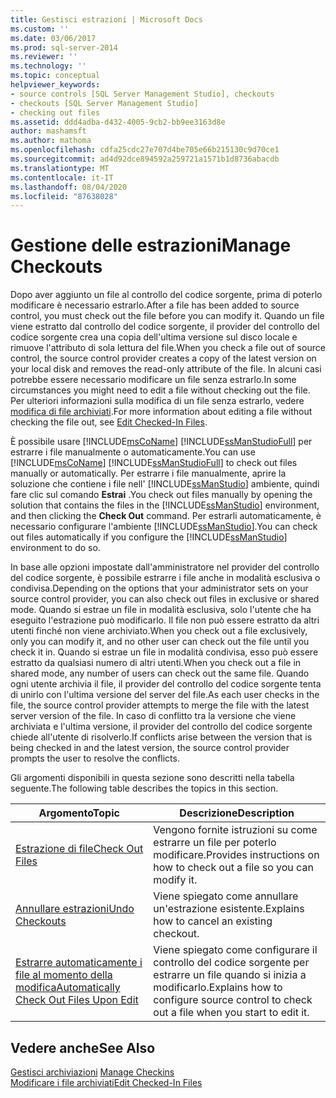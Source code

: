 ```yaml
---
title: Gestisci estrazioni | Microsoft Docs
ms.custom: ''
ms.date: 03/06/2017
ms.prod: sql-server-2014
ms.reviewer: ''
ms.technology: ''
ms.topic: conceptual
helpviewer_keywords:
- source controls [SQL Server Management Studio], checkouts
- checkouts [SQL Server Management Studio]
- checking out files
ms.assetid: ddd4adba-d432-4005-9cb2-bb9ee3163d8e
author: mashamsft
ms.author: mathoma
ms.openlocfilehash: cdfa25cdc27e707d4be705e66b215130c9d70ce1
ms.sourcegitcommit: ad4d92dce894592a259721a1571b1d8736abacdb
ms.translationtype: MT
ms.contentlocale: it-IT
ms.lasthandoff: 08/04/2020
ms.locfileid: "87638028"
---
```

# <a name="manage-checkouts"></a><span data-ttu-id="9ac98-102">Gestione delle estrazioni</span><span class="sxs-lookup"><span data-stu-id="9ac98-102">Manage Checkouts</span></span>
  <span data-ttu-id="9ac98-103">Dopo aver aggiunto un file al controllo del codice sorgente, prima di poterlo modificare è necessario estrarlo.</span><span class="sxs-lookup"><span data-stu-id="9ac98-103">After a file has been added to source control, you must check out the file before you can modify it.</span></span> <span data-ttu-id="9ac98-104">Quando un file viene estratto dal controllo del codice sorgente, il provider del controllo del codice sorgente crea una copia dell'ultima versione sul disco locale e rimuove l'attributo di sola lettura del file.</span><span class="sxs-lookup"><span data-stu-id="9ac98-104">When you check a file out of source control, the source control provider creates a copy of the latest version on your local disk and removes the read-only attribute of the file.</span></span> <span data-ttu-id="9ac98-105">In alcuni casi potrebbe essere necessario modificare un file senza estrarlo.</span><span class="sxs-lookup"><span data-stu-id="9ac98-105">In some circumstances you might need to edit a file without checking out the file.</span></span> <span data-ttu-id="9ac98-106">Per ulteriori informazioni sulla modifica di un file senza estrarlo, vedere [modifica di file archiviati](../../2014/database-engine/edit-checked-in-files.md).</span><span class="sxs-lookup"><span data-stu-id="9ac98-106">For more information about editing a file without checking the file out, see [Edit Checked-In Files](../../2014/database-engine/edit-checked-in-files.md).</span></span>  
  
 <span data-ttu-id="9ac98-107">È possibile usare [!INCLUDE[msCoName](../includes/msconame-md.md)] [!INCLUDE[ssManStudioFull](../includes/ssmanstudiofull-md.md)] per estrarre i file manualmente o automaticamente.</span><span class="sxs-lookup"><span data-stu-id="9ac98-107">You can use [!INCLUDE[msCoName](../includes/msconame-md.md)] [!INCLUDE[ssManStudioFull](../includes/ssmanstudiofull-md.md)] to check out files manually or automatically.</span></span> <span data-ttu-id="9ac98-108">Per estrarre i file manualmente, aprire la soluzione che contiene i file nell' [!INCLUDE[ssManStudio](../includes/ssmanstudio-md.md)] ambiente, quindi fare clic sul comando **Estrai** .</span><span class="sxs-lookup"><span data-stu-id="9ac98-108">You check out files manually by opening the solution that contains the files in the [!INCLUDE[ssManStudio](../includes/ssmanstudio-md.md)] environment, and then clicking the **Check Out** command.</span></span> <span data-ttu-id="9ac98-109">Per estrarli automaticamente, è necessario configurare l'ambiente [!INCLUDE[ssManStudio](../includes/ssmanstudio-md.md)].</span><span class="sxs-lookup"><span data-stu-id="9ac98-109">You can check out files automatically if you configure the [!INCLUDE[ssManStudio](../includes/ssmanstudio-md.md)] environment to do so.</span></span>  
  
 <span data-ttu-id="9ac98-110">In base alle opzioni impostate dall'amministratore nel provider del controllo del codice sorgente, è possibile estrarre i file anche in modalità esclusiva o condivisa.</span><span class="sxs-lookup"><span data-stu-id="9ac98-110">Depending on the options that your administrator sets on your source control provider, you can also check out files in exclusive or shared mode.</span></span> <span data-ttu-id="9ac98-111">Quando si estrae un file in modalità esclusiva, solo l'utente che ha eseguito l'estrazione può modificarlo. Il file non può essere estratto da altri utenti finché non viene archiviato.</span><span class="sxs-lookup"><span data-stu-id="9ac98-111">When you check out a file exclusively, only you can modify it, and no other user can check out the file until you check it in.</span></span> <span data-ttu-id="9ac98-112">Quando si estrae un file in modalità condivisa, esso può essere estratto da qualsiasi numero di altri utenti.</span><span class="sxs-lookup"><span data-stu-id="9ac98-112">When you check out a file in shared mode, any number of users can check out the same file.</span></span> <span data-ttu-id="9ac98-113">Quando ogni utente archivia il file, il provider del controllo del codice sorgente tenta di unirlo con l'ultima versione del server del file.</span><span class="sxs-lookup"><span data-stu-id="9ac98-113">As each user checks in the file, the source control provider attempts to merge the file with the latest server version of the file.</span></span> <span data-ttu-id="9ac98-114">In caso di conflitto tra la versione che viene archiviata e l'ultima versione, il provider del controllo del codice sorgente chiede all'utente di risolverlo.</span><span class="sxs-lookup"><span data-stu-id="9ac98-114">If conflicts arise between the version that is being checked in and the latest version, the source control provider prompts the user to resolve the conflicts.</span></span>  
  
 <span data-ttu-id="9ac98-115">Gli argomenti disponibili in questa sezione sono descritti nella tabella seguente.</span><span class="sxs-lookup"><span data-stu-id="9ac98-115">The following table describes the topics in this section.</span></span>  
  
|<span data-ttu-id="9ac98-116">Argomento</span><span class="sxs-lookup"><span data-stu-id="9ac98-116">Topic</span></span>|<span data-ttu-id="9ac98-117">Descrizione</span><span class="sxs-lookup"><span data-stu-id="9ac98-117">Description</span></span>|  
|-----------|-----------------|  
|[<span data-ttu-id="9ac98-118">Estrazione di file</span><span class="sxs-lookup"><span data-stu-id="9ac98-118">Check Out Files</span></span>](../../2014/database-engine/check-out-files.md)|<span data-ttu-id="9ac98-119">Vengono fornite istruzioni su come estrarre un file per poterlo modificare.</span><span class="sxs-lookup"><span data-stu-id="9ac98-119">Provides instructions on how to check out a file so you can modify it.</span></span>|  
|[<span data-ttu-id="9ac98-120">Annullare estrazioni</span><span class="sxs-lookup"><span data-stu-id="9ac98-120">Undo Checkouts</span></span>](../../2014/database-engine/undo-checkouts.md)|<span data-ttu-id="9ac98-121">Viene spiegato come annullare un'estrazione esistente.</span><span class="sxs-lookup"><span data-stu-id="9ac98-121">Explains how to cancel an existing checkout.</span></span>|  
|[<span data-ttu-id="9ac98-122">Estrarre automaticamente i file al momento della modifica</span><span class="sxs-lookup"><span data-stu-id="9ac98-122">Automatically Check Out Files Upon Edit</span></span>](../../2014/database-engine/automatically-check-out-files-upon-edit.md)|<span data-ttu-id="9ac98-123">Viene spiegato come configurare il controllo del codice sorgente per estrarre un file quando si inizia a modificarlo.</span><span class="sxs-lookup"><span data-stu-id="9ac98-123">Explains how to configure source control to check out a file when you start to edit it.</span></span>|  
  
## <a name="see-also"></a><span data-ttu-id="9ac98-124">Vedere anche</span><span class="sxs-lookup"><span data-stu-id="9ac98-124">See Also</span></span>  
 <span data-ttu-id="9ac98-125">[Gestisci archiviazioni](../../2014/database-engine/manage-checkins.md) </span><span class="sxs-lookup"><span data-stu-id="9ac98-125">[Manage Checkins](../../2014/database-engine/manage-checkins.md) </span></span>  
 [<span data-ttu-id="9ac98-126">Modificare i file archiviati</span><span class="sxs-lookup"><span data-stu-id="9ac98-126">Edit Checked-In Files</span></span>](../../2014/database-engine/edit-checked-in-files.md)  
  
  
